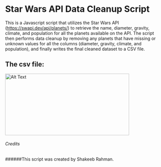 # Star Wars API Data Cleanup Script
This is a Javascript script that utilizes the Star Wars API (https://swapi.dev/api/planets/) to retrieve the name, diameter, gravity, climate, and population for all the planets available on the API. The script then performs data cleanup by removing any planets that have missing or unknown values for all the columns (diameter, gravity, climate, and population), and finally writes the final cleaned dataset to a CSV file.

## The csv file:
<img src="https://i.imgur.com/nTUbw9l.png" alt="Alt Text" width="400" height="200">

###### Credits
######This script was created by Shakeeb Rahman.

